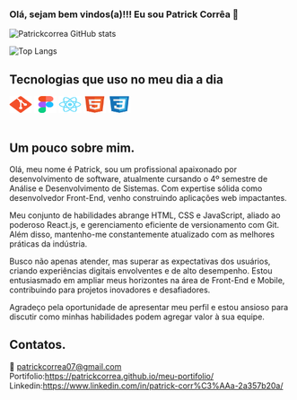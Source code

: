 ### Olá, sejam bem vindos(a)!!! Eu sou Patrick Corrêa 👋

![Patrickcorrea GitHub stats](https://github-readme-stats.vercel.app/api?username=patrickcorrea&show_icons=true&theme=neon)

![Top Langs](https://github-readme-stats.vercel.app/api/top-langs/?username=patrickcorrea&layout=compact&theme=neon)

## Tecnologias que uso no meu dia a dia

<div style="display: inline_block>
 <br/>
 
  <img height="30" width="40" src= https://raw.githubusercontent.com/devicons/devicon/master/icons/javascript/javascript-original.svg>
  <img height="30" width="40" src= https://raw.githubusercontent.com/devicons/devicon/master/icons/git/git-original.svg>
  <img height="30" width="40" src= https://raw.githubusercontent.com/devicons/devicon/master/icons/figma/figma-original.svg>
  <img height="30" width="40" src= https://raw.githubusercontent.com/devicons/devicon/master/icons/react/react-original.svg>
  <img height="30" width="40" src= https://raw.githubusercontent.com/devicons/devicon/master/icons/html5/html5-original.svg>
  <img height="30" width="40" src= https://raw.githubusercontent.com/devicons/devicon/master/icons/css3/css3-original.svg>
  
</div> 
<br/>
 
 ## Um pouco sobre mim.
 
<p>Olá, meu nome é Patrick, sou um profissional apaixonado por desenvolvimento de software, atualmente cursando o 4º semestre de Análise e Desenvolvimento de Sistemas. Com expertise sólida como desenvolvedor Front-End, venho construindo aplicações web impactantes.

Meu conjunto de habilidades abrange HTML, CSS e JavaScript, aliado ao poderoso React.js, e gerenciamento eficiente de versionamento com Git. Além disso, mantenho-me constantemente atualizado com as melhores práticas da indústria.

Busco não apenas atender, mas superar as expectativas dos usuários, criando experiências digitais envolventes e de alto desempenho. Estou entusiasmado em ampliar meus horizontes na área de Front-End e Mobile, contribuindo para projetos inovadores e desafiadores.

Agradeço pela oportunidade de apresentar meu perfil e estou ansioso para discutir como minhas habilidades podem agregar valor à sua equipe.<p/>
 
## Contatos.

📧 patrickcorrea07@gmail.com <br/>
Portifolio:https://patrickcorrea.github.io/meu-portifolio/ <br/>
Linkedin:https://www.linkedin.com/in/patrick-corr%C3%AAa-2a357b20a/
